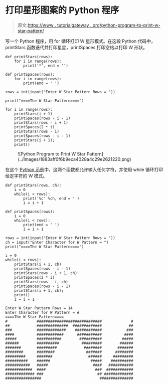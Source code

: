 # 打印星形图案的 Python 程序

> 原文:[https://www . tutorialgateway . org/python-program-to-print-w-star-pattern/](https://www.tutorialgateway.org/python-program-to-print-w-star-pattern/)

写一个 Python 程序，用 for 循环打印 W 星形模式。在这段 Python 代码中，printStars 函数迭代并打印星星，printSpaces 打印空格以打印 W 形状。

```
def printStars(rows):
    for i in range(rows):
        print('*', end = '')

def printSpaces(rows):
    for i in range(rows):
        print(end = ' ')

rows = int(input("Enter W Star Pattern Rows = "))

print("====The W Star Pattern====")

for i in range(rows):
    printStars(i + 1)
    printSpaces(rows - i - 1)
    printStars(rows - i + 1)
    printSpaces(2 * i)
    printStars(rows - i)
    printSpaces(rows - i - 1)
    printStars(i + 1);
    print()
```

<figure class="wp-block-image size-large">![Python Program to Print W Star Pattern](../Images/1883aff0f6b9eca4028a4c29e2621220.png)</figure>

在这个 [Python 示例](https://www.tutorialgateway.org/python-programming-examples/)中，这两个函数都允许输入任何字符，并使用 while 循环打印给定字符的 W 模式。

```
def printStars(rows, ch):
    i = 0
    while(i < rows):
        print('%c' %ch, end = '')
        i = i + 1

def printSpaces(rows):
    i = 0
    while(i < rows):
        print(end = ' ')
        i = i + 1

rows = int(input("Enter W Star Pattern Rows = "))
ch = input("Enter Character for W Pattern = ")
print("====The W Star Pattern====")

i = 0
while(i < rows):
    printStars(i + 1, ch)
    printSpaces(rows - i - 1)
    printStars(rows - i + 1, ch)
    printSpaces(2 * i)
    printStars(rows - i, ch)
    printSpaces(rows - i - 1)
    printStars(i + 1, ch);
    print()
    i = i + 1
```

```
Enter W Star Pattern Rows = 14
Enter Character for W Pattern = #
====The W Star Pattern====
#             #############################             #
##            ##############  #############            ##
###           #############    ############           ###
####          ############      ###########          ####
#####         ###########        ##########         #####
######        ##########          #########        ######
#######       #########            ########       #######
########      ########              #######      ########
#########     #######                ######     #########
##########    ######                  #####    ##########
###########   #####                    ####   ###########
############  ####                      ###  ############
############# ###                        ## #############
################                          ###############
```